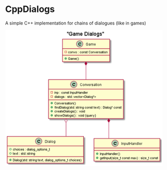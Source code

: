 # CppDialogs
A simple C++ implementation for chains of dialogues (like in games)

![Image description](img/classdiagram.png)
